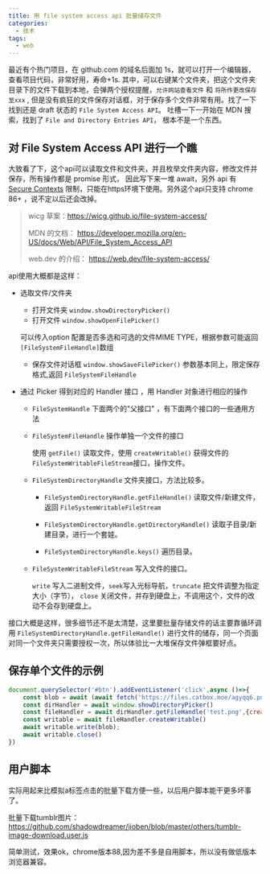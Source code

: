 ```yaml
---
title: 用 file system access api 批量储存文件
categories:
  - 技术
tags:
  - web
---
```


最近有个热门项目，在 github.com 的域名后面加 1s，就可以打开一个编辑器，查看项目代码，非常好用，寿命+1s.
其中，可以右键某个文件夹，把这个文件夹目录下的文件下载到本地，会弹两个授权提醒，`允许网站查看文件` 和 `将所作更改保存至xxx` , 但是没有疯狂的文件保存对话框，对于保存多个文件非常有用。找了一下找到还是 draft 状态的 `File System Access API`。 吐槽一下一开始在 MDN 搜索，找到了 `File and Directory Entries API`， 根本不是一个东西。

## 对 File System Access API 进行一个瞧

大致看了下，这个api可以读取文件和文件夹，并且枚举文件夹内容，修改文件并保存，所有操作都是 promise 形式， 因此写下来一堆 await，另外 api 有 [Secure Contexts](https://w3c.github.io/webappsec-secure-contexts/) 限制，只能在https环境下使用。另外这个api只支持 chrome 86+ ，说不定以后还会改掉。

> wicg 草案：<https://wicg.github.io/file-system-access/>
>
> MDN 的文档： <https://developer.mozilla.org/en-US/docs/Web/API/File_System_Access_API>
>
> web.dev 的介绍： <https://web.dev/file-system-access/>

api使用大概都是这样：

* 选取文件/文件夹
  * 打开文件夹 `window.showDirectoryPicker()`
  * 打开文件 `window.showOpenFilePicker()`
  
  可以传入option 配置是否多选和可选的文件MIME TYPE，根据参数可能返回`[FileSystemFileHandle]`数组
  
  * 保存文件对话框 `window.showSaveFilePicker()` 参数基本同上，限定保存格式,返回 `FileSystemFileHandle`

* 通过 Picker 得到对应的 Handler 接口 ，用 Handler 对象进行相应的操作
  * `FileSystemHandle` 下面两个的"父接口" ，有下面两个接口的一些通用方法
  * `FileSystemFileHandle` 操作单独一个文件的接口

    使用 `getFile()` 读取文件，使用 `createWritable()` 获得文件的 `FileSystemWritableFileStream`接口，操作文件。

  * `FileSystemDirectoryHandle` 文件夹接口，方法比较多。

    * `FileSystemDirectoryHandle.getFileHandle()` 读取文件/新建文件，返回 `FileSystemWritableFileStream`

    * `FileSystemDirectoryHandle.getDirectoryHandle()` 读取子目录/新建目录，进行一个套娃。

    * `FileSystemDirectoryHandle.keys()` 遍历目录。

  * `FileSystemWritableFileStream` 写入文件的接口。
  
    `write` 写入二进制文件，`seek`写入光标导航，`truncate` 把文件调整为指定大小（字节）， `close` 关闭文件，并存到硬盘上，不调用这个，文件的改动不会存到硬盘上。

接口大概是这样，很多细节还不是太清楚，这里要批量存储文件的话主要靠循环调用 `FileSystemDirectoryHandle.getFileHandle()` 进行文件的储存，同一个页面对同一个文件夹只需要授权一次，所以体验比一大堆保存文件弹框要好点。

## 保存单个文件的示例

``` js
document.querySelector('#btn').addEventListener('click',async ()=>{
    const blob = await (await fetch('https://files.catbox.moe/agyqq6.png')).blob()
    const dirHandler = await window.showDirectoryPicker()
    const fileHandler = await dirHandler.getFileHandle('test.png',{create:true})
    const writable = await fileHandler.createWritable()
    await writable.write(blob);
    await writable.close()
})
```

## 用户脚本

实际用起来比模拟a标签点击的批量下载方便一些，以后用户脚本能干更多坏事了。

批量下载tumblr图片：<https://github.com/shadowdreamer/jioben/blob/master/others/tumblr-image-download.user.js>

简单测试，效果ok，chrome版本88,因为差不多是自用脚本，所以没有做低版本浏览器兼容。
